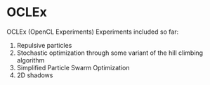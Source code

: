OCLEx
=====

OCLEx (OpenCL Experiments)
Experiments included so far:

1. Repulsive particles
2. Stochastic optimization through some variant of the hill climbing algorithm 
3. Simplified Particle Swarm Optimization
4. 2D shadows